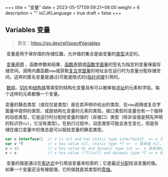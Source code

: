 +++
title = "变量"
date = 2023-05-17T09:59:21+08:00
weight = 6
description = ""
isCJKLanguage = true
draft = false
+++
## Variables 变量

> 原文：[https://go.dev/ref/spec#Variables ](https://go.dev/ref/spec#Variables )

​	变量是用于保存值的存储位置。允许值的集合是由变量的[类型](../Types)决定的。

​	[变量声明](../DeclarationsAndScope#variable-declarations) 、函数参数和结果、[函数声明](../DeclarationsAndScope#function-declarations)或[函数字面量](../Expressions#function-literals)的签名为指定的变量保留存储空间。调用内置函数`new`或获取[复合字面量](../Expressions#composite-literals)的地址会在运行时为变量分配存储空间。这样的匿名变量是通过(可能是隐式的)[指针间接](../Expressions#address-operators)引用的。

​	[数组](../Types#array-types)、[切片](../Types#slice-types)和[结构体](../Types/struct-types)等类型的结构化变量具有可以被单独[寻址](../Expressions#address-operators)的元素和字段。每个这样的元素都像一个变量。

​	变量的静态类型（或仅仅是类型）是在其声明中给出的类型、在`new`调用或复合字面量中提供的类型、或是结构化变量的元素的类型。接口类型的变量也有一个独特的动态类型，它是运行时分配给变量的值的（非接口）类型（除非该值是预先声明的标识符`nil`，它没有类型）。在执行过程中，动态类型可能会发生变化，但是存储在接口变量中的值总是可以赋给变量的静态类型。

```go 
var x interface{}  // x is nil and has static type interface{}  => x 为 nil，具有静态类型 interface{}
var v *T           // v has value nil, static type *T =>  v 具有值 nil，静态类型 * T
x = 42             // x has value 42 and dynamic type int =>  x 具有值42，动态类型 int
x = v              // x has value (*T)(nil) and dynamic type *T => x 具有值(* T)(nil)和动态类型 * T
```

​	变量的值是通过在[表达式](../Expressions)中引用该变量来检索的；它是最近[分配](../statements#assignment-statements)给该变量的值。如果一个变量还没有被赋值，它的值就是其类型的[零值](../ProgramInitializationAndExecution#the-zero-value)。